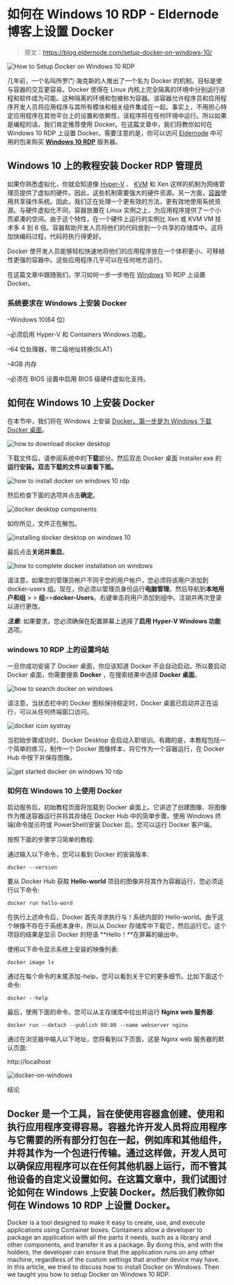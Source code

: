 # 如何在 Windows 10 RDP - Eldernode 博客上设置 Docker

> 原文：<https://blog.eldernode.com/setup-docker-on-windows-10/>

![How to Setup Docker on Windows 10 RDP](img/d910aa6e7f7149ca9d284f55abdc82fd.png)

几年前，一个名叫所罗门·海克斯的人推出了一个名为 Docker 的机制。目标是使与容器的交互更容易。Docker 使得在 Linux 内核上完全隔离的环境中分别运行进程和软件成为可能。这种隔离的环境和包被称为容器。该容器允许程序员和应用程序开发人员将应用程序与其所有模块和相关组件集成在一起。事实上，不用担心特定应用程序在其他平台上的设置和依赖性，该程序将在任何环境中运行。所以如果是编程的话，我们肯定推荐使用 Docker。在这篇文章中，我们将教你如何在 Windows 10 RDP 上设置 Docker。需要注意的是，你可以访问 [Eldernode](https://eldernode.com/) 中可用的包来购买 **[Windows 10 RDP](https://eldernode.com/windows-10-rdp/)** 服务器。

## **Windows 10 上的教程安装 Docker RDP 管理员**

如果你熟悉虚拟化，你就会知道像 [Hyper-V](https://blog.eldernode.com/install-and-configure-hyper-v-on-windows/) 、 [KVM](https://blog.eldernode.com/buy-kvm-vps-with-instant-setup/) 和 Xen 这样的机制为网络管理员提供了虚拟的硬件。因此，这些机制需要强大的硬件资源。另一方面，[容器](https://blog.eldernode.com/run-linux-containers-on-windows-server/)使用共享操作系统。因此，我们正在处理一个更有效的方法，更有效地使用系统资源。与硬件虚拟化不同，容器放置在 Linux 实例之上，为应用程序提供了一个小而紧凑的空间。由于这个特性，在一个硬件上运行的实例比 Xen 或 KVM VM 技术多 4 到 6 倍。容器帮助开发人员将他们的代码放到一个共享的存储库中。这将加快编码过程，代码将执行得更好。

Docker 使开发人员能够轻松快速地将他们的应用程序放在一个体积更小、可移植性更强的容器中。这些应用程序几乎可以在任何地方运行。

在这篇文章中跟随我们，学习如何一步一步地在 [Windows](https://blog.eldernode.com/tag/windows/) 10 RDP 上设置 Docker。

### **系统要求在 Windows 上安装 Docker**

–Windows 10(64 位)

–必须启用 Hyper-V 和 Containers Windows 功能。

–64 位处理器，带二级地址转换(SLAT)

–4GB 内存

–必须在 BIOS 设置中启用 BIOS 级硬件虚拟化支持。

## **如何在 Windows 10 上安装 Docker**

在本节中，我们将在 Windows 上安装 [Docker。第一步是](https://blog.eldernode.com/setup-docker-on-windows-10/)[为 Windows 下载 Docker 桌面](https://desktop.docker.com/win/stable/Docker%20Desktop%20Installer.exe)。

![how to download docker desktop](img/67ef37ed56221f38475aa17dc21ca6da.png)

下载文件后，请参阅系统中的**下载**部分。然后双击 Docker 桌面 Installer.exe 的**运行安装。双击下载的文件以查看下图。**

![how to install docker on windows 10 rdp](img/f5e3ca3e17d975b3e751659992c4ba31.png)

然后检查下面的选项并点击**确定**。

![docker desktop components](img/0d32bf8e8cc8218aafcbb4263836f6ee.png)

如你所见，文件正在解包。

![installing docker desktop on windows 10](img/5f6ae34bc6e5747fbb20ff1764c9b303.png)

最后点击**关闭并重启**。

![how to complete docker installation on windows](img/ec8f5cf2c7869aeba3d5d5e8f81259bd.png)

请注意，如果您的管理员帐户不同于您的用户帐户，您必须将该用户添加到 docker-users 组。现在，你必须以管理员身份运行**电脑管理**。然后导航到**本地用户和组** > > **组**>>**docker-Users**。右键单击将用户添加到组中。注销并再次登录以进行更改。

***注意:*** 如果要求，您必须确保在配置屏幕上选择了**启用 Hyper-V Windows 功能**选项。

### **windows 10 RDP 上的设置坞站**

一旦你成功安装了 Docker 桌面，你应该知道 Docker 不会自动启动。所以要启动 Docker 桌面，你需要搜索 **Docker** ，在搜索结果中选择 **Docker 桌面**。

![how to search docker on windows](img/3ec9c1d217bb983c3888be9441c7d22c.png)

请注意，当状态栏中的 Docker 图标保持稳定时，Docker 桌面已启动并正在运行，可以从任何终端窗口访问。

![docker icon systray](img/a173e353a01d0bff0f6c92380534301b.png)

当初始步骤成功时，Docker Desktop 会启动入职培训。有趣的是，本教程包括一个简单的练习，制作一个 Docker 图像样本，将它作为一个容器运行，在 Docker Hub 中按下并保存图像。

![get started docker on windows 10 rdp](img/b10c2f93e9dc424e924d86e9d7cbcb47.png)

### **如何在 Windows 10 上使用 Docker**

启动服务后，初始教程页面将加载到 Docker 桌面上。它讲述了创建图像、将图像作为推送容器运行并将其存储在 Docker Hub 中的简单步骤。使用 Windows 终端(命令提示符或 PowerShell)安装 Docker 后，您可以运行 Docker 客户端。

按照下面的步骤学习简单的教程:

通过输入以下命令，您可以看到 Docker 的安装版本:

```
docker --version
```

要从 Docker Hub 获取 **Hello-world** 项目的图像并将其作为容器运行，您必须运行以下命令:

```
docker run hello-word
```

在执行上述命令后，Docker 首先寻求执行与！系统内部的 Hello-world。由于这个映像不存在于系统本身中，所以从 Docker 存储库中下载它，然后运行它。这个项目的结果是显示 Docker 的短语 **Hello！**在屏幕的输出中。

使用以下命令显示系统上安装的映像列表:

```
docker image ls
```

通过在每个命令的末尾添加-help，您可以看到关于它的更多细节。比如下面这个命令:

```
docker --help
```

最后，使用下面的命令，您可以从主存储库中拉出并运行 **Nginx web 服务器**:

```
docker run --detach --publish 80:80 --name webserver nginx
```

通过在浏览器中输入以下地址，您将看到以下页面，这是 Nginx web 服务器的默认页面:

http://localhost

![docker-on-windows](img/7d56ba8dfcaea4356360fa5cc2c4ff98.png)

结论

## Docker 是一个工具，旨在使使用容器盒创建、使用和执行应用程序变得容易。容器允许开发人员将应用程序与它需要的所有部分打包在一起，例如库和其他组件，并将其作为一个包进行传输。通过这样做，开发人员可以确保应用程序可以在任何其他机器上运行，而不管其他设备的自定义设置如何。在这篇文章中，我们试图讨论如何在 Windows 上安装 Docker。然后我们教你如何在 Windows 10 RDP 上设置 Docker。

Docker is a tool designed to make it easy to create, use, and execute applications using Container boxes. Containers allow a developer to package an application with all the parts it needs, such as a library and other components, and transfer it as a package. By doing this, and with the holders, the developer can ensure that the application runs on any other machine, regardless of the custom settings that another device may have. In this article, we tried to discuss how to install Docker on Windows. Then we taught you how to setup Docker on Windows 10 RDP.